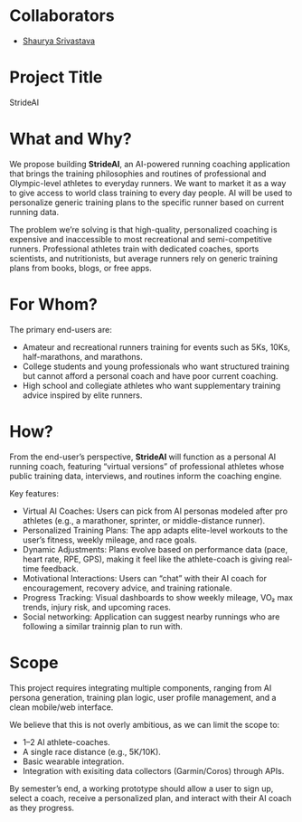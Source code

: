 # Collaborators
- [Shaurya Srivastava](https://github.com/shauryasr04)


# Project Title  
StrideAI  

# What and Why?  
We propose building **StrideAI**, an AI-powered running coaching application that brings the training philosophies and routines of professional and Olympic-level athletes to everyday runners. We want to market it as a way to give access to world class training to every day people. AI will be used to personalize generic training plans to the specific runner based on current running data. 

The problem we’re solving is that high-quality, personalized coaching is expensive and inaccessible to most recreational and semi-competitive runners. Professional athletes train with dedicated coaches, sports scientists, and nutritionists, but average runners rely on generic training plans from books, blogs, or free apps.  

# For Whom?  
The primary end-users are:  
- Amateur and recreational runners training for events such as 5Ks, 10Ks, half-marathons, and marathons.  
- College students and young professionals who want structured training but cannot afford a personal coach and have poor current coaching.  
- High school and collegiate athletes who want supplementary training advice inspired by elite runners.  

# How?  
From the end-user’s perspective, **StrideAI** will function as a personal AI running coach, featuring “virtual versions” of professional athletes whose public training data, interviews, and routines inform the coaching engine.  

Key features: 
- Virtual AI Coaches: Users can pick from AI personas modeled after pro athletes (e.g., a marathoner, sprinter, or middle-distance runner).  
- Personalized Training Plans: The app adapts elite-level workouts to the user’s fitness, weekly mileage, and race goals.  
- Dynamic Adjustments: Plans evolve based on performance data (pace, heart rate, RPE, GPS), making it feel like the athlete-coach is giving real-time feedback.  
- Motivational Interactions: Users can “chat” with their AI coach for encouragement, recovery advice, and training rationale.  
- Progress Tracking: Visual dashboards to show weekly mileage, VO₂ max trends, injury risk, and upcoming races.
- Social networking: Application can suggest nearby runnings who are following a similar trainnig plan to run with.   

# Scope  
This project requires integrating multiple components, ranging from AI persona generation, training plan logic, user profile management, and a clean mobile/web interface.  

We believe that this is not overly ambitious, as we can limit the scope to:  
- 1–2 AI athlete-coaches.  
- A single race distance (e.g., 5K/10K).  
- Basic wearable integration.
- Integration with exisiting data collectors (Garmin/Coros) through APIs. 

By semester’s end, a working prototype should allow a user to sign up, select a coach, receive a personalized plan, and interact with their AI coach as they progress.  
